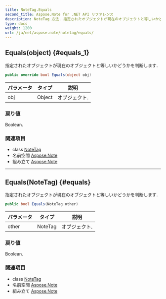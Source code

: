 ```yaml
---
title: NoteTag.Equals
second_title: Aspose.Note for .NET API リファレンス
description: NoteTag 方法. 指定されたオブジェクトが現在のオブジェクトと等しいかどうかを判断します.
type: docs
weight: 1200
url: /ja/net/aspose.note/notetag/equals/
---
```

## Equals(object) {#equals_1}

指定されたオブジェクトが現在のオブジェクトと等しいかどうかを判断します.

```csharp
public override bool Equals(object obj)
```

| パラメータ | タイプ | 説明 |
| --- | --- | --- |
| obj | Object | オブジェクト. |

### 戻り値

Boolean.

### 関連項目

* class [NoteTag](../)
* 名前空間 [Aspose.Note](../../notetag/)
* 組み立て [Aspose.Note](../../../)

---

## Equals(NoteTag) {#equals}

指定されたオブジェクトが現在のオブジェクトと等しいかどうかを判断します.

```csharp
public bool Equals(NoteTag other)
```

| パラメータ | タイプ | 説明 |
| --- | --- | --- |
| other | NoteTag | オブジェクト. |

### 戻り値

Boolean.

### 関連項目

* class [NoteTag](../)
* 名前空間 [Aspose.Note](../../notetag/)
* 組み立て [Aspose.Note](../../../)


